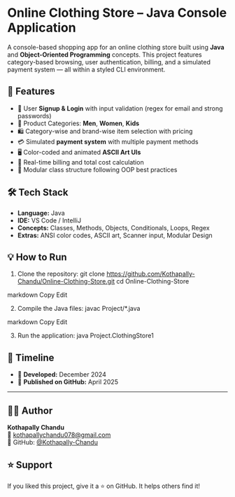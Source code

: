 # **Online Clothing Store – Java Console Application**

A console-based shopping app for an online clothing store built using **Java** and **Object-Oriented Programming** concepts. This project features category-based browsing, user authentication, billing, and a simulated payment system — all within a styled CLI environment.

## 🎯 Features

- 🔐 User **Signup & Login** with input validation (regex for email and strong passwords)
- 👕 Product Categories: **Men**, **Women**, **Kids**
- 🛍️ Category-wise and brand-wise item selection with pricing
- 💳 Simulated **payment system** with multiple payment methods
- 🖥️ Color-coded and animated **ASCII Art UIs**
- 🧾 Real-time billing and total cost calculation
- 🧱 Modular class structure following OOP best practices


## 🛠️ Tech Stack

- **Language:** Java
- **IDE:** VS Code / IntelliJ
- **Concepts:** Classes, Methods, Objects, Conditionals, Loops, Regex
- **Extras:** ANSI color codes, ASCII art, Scanner input, Modular Design


## 💡 How to Run

1. Clone the repository:
git clone https://github.com/Kothapally-Chandu/Online-Clothing-Store.git cd Online-Clothing-Store

markdown
Copy
Edit

2. Compile the Java files:
javac Project/*.java

markdown
Copy
Edit

3. Run the application:
java Project.ClothingStore1


## 📅 Timeline

- 🧠 **Developed:** December 2024
- 🚀 **Published on GitHub:** April 2025

---

## 👨‍💻 Author

**Kothapally Chandu**  
📧 [kothapallychandu078@gmail.com](mailto:kothapallychandu078@gmail.com)  
🔗 GitHub: [@Kothapally-Chandu](https://github.com/Kothapally-Chandu)

## ⭐️ Support
If you liked this project, give it a ⭐️ on GitHub. It helps others find it!
